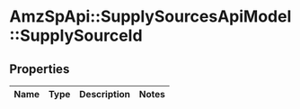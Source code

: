 # AmzSpApi::SupplySourcesApiModel::SupplySourceId

## Properties
Name | Type | Description | Notes
------------ | ------------- | ------------- | -------------

